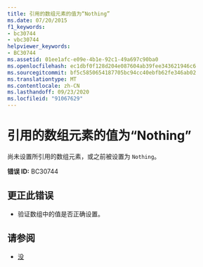 ```yaml
---
title: 引用的数组元素的值为“Nothing”
ms.date: 07/20/2015
f1_keywords:
- bc30744
- vbc30744
helpviewer_keywords:
- BC30744
ms.assetid: 01ee1afc-e09e-4b1e-92c1-49a697c90ba0
ms.openlocfilehash: ec1dbf0f128d204e087604ab39fee343621946c6
ms.sourcegitcommit: bf5c5850654187705bc94cc40ebfb62fe346ab02
ms.translationtype: MT
ms.contentlocale: zh-CN
ms.lasthandoff: 09/23/2020
ms.locfileid: "91067629"
---
```

# <a name="referenced-array-element-has-a-value-of-nothing"></a>引用的数组元素的值为“Nothing”

尚未设置所引用的数组元素，或之前被设置为 `Nothing`。  
  
 **错误 ID:** BC30744  
  
## <a name="to-correct-this-error"></a>更正此错误  
  
- 验证数组中的值是否正确设置。  
  
## <a name="see-also"></a>请参阅

- [没](../language-reference/nothing.md)
